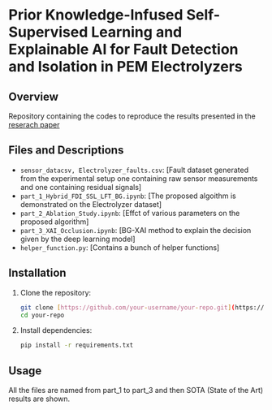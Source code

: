 # Prior Knowledge-Infused Self-Supervised Learning and Explainable AI for Fault Detection and Isolation in PEM Electrolyzers

## Overview

Repository containing the codes to reproduce the results presented in the  [reserach paper]([https://website-name.com](https://papers.ssrn.com/sol3/papers.cfm?abstract_id=4641395))

## Files and Descriptions

- `sensor_datacsv, Electrolyzer_faults.csv`: [Fault dataset generated from the experimental setup one containing raw sensor measurements and one containing residual signals]
- `part_1_Hybrid_FDI_SSL_LFT_BG.ipynb`: [The proposed algoithm is demonstrated on the Electrolyzer dataset]
- `part_2_Ablation_Study.ipynb`: [Effct of various parameters on the proposed algorithm]
- `part_3_XAI_Occlusion.ipynb`: [BG-XAI method to explain the decision given by the deep learning model]
- `helper_function.py`: [Contains a bunch of helper functions]


## Installation

1. Clone the repository:

    ```bash
    git clone [https://github.com/your-username/your-repo.git](https://github.com/mohan696matlab/SSL_based_Hybrid_FDI.git)
    cd your-repo
    ```

2. Install dependencies:

    ```bash
    pip install -r requirements.txt
    ```

## Usage
All the files are named from part_1 to part_3 and then SOTA (State of the Art) results are shown.
